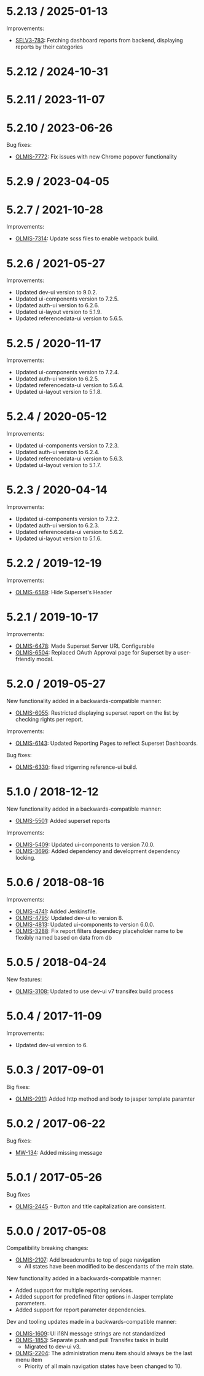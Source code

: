 5.2.13 / 2025-01-13
==================

Improvements:
* [SELV3-783](https://openlmis.atlassian.net/browse/SELV3-783): Fetching dashboard reports from backend, displaying reports by their categories

5.2.12 / 2024-10-31
==================

5.2.11 / 2023-11-07
==================

5.2.10 / 2023-06-26
==================
Bug fixes:
* [OLMIS-7772](https://openlmis.atlassian.net/browse/OLMIS-7772): Fix issues with new Chrome popover functionality

5.2.9 / 2023-04-05
==================

5.2.7 / 2021-10-28
==================

Improvements:
* [OLMIS-7314](https://openlmis.atlassian.net/browse/OLMIS-7314): Update scss files to enable webpack build.

5.2.6 / 2021-05-27
==================

Improvements:
* Updated dev-ui version to 9.0.2.
* Updated ui-components version to 7.2.5.
* Updated auth-ui version to 6.2.6.
* Updated ui-layout version to 5.1.9.
* Updated referencedata-ui version to 5.6.5.

5.2.5 / 2020-11-17
==================

Improvements:
* Updated ui-components version to 7.2.4.
* Updated auth-ui version to 6.2.5.
* Updated referencedata-ui version to 5.6.4.
* Updated ui-layout version to 5.1.8.

5.2.4 / 2020-05-12
==================

Improvements:
* Updated ui-components version to 7.2.3.
* Updated auth-ui version to 6.2.4.
* Updated referencedata-ui version to 5.6.3.
* Updated ui-layout version to 5.1.7.

5.2.3 / 2020-04-14
==================

Improvements:
* Updated ui-components version to 7.2.2.
* Updated auth-ui version to 6.2.3.
* Updated referencedata-ui version to 5.6.2.
* Updated ui-layout version to 5.1.6.

5.2.2 / 2019-12-19
==================

Improvements:
* [OLMIS-6589](https://openlmis.atlassian.net/browse/OLMIS-6589): Hide Superset's Header

5.2.1 / 2019-10-17
==================

Improvements:
* [OLMIS-6478](https://openlmis.atlassian.net/browse/OLMIS-6478): Made Superset Server URL Configurable
* [OLMIS-6504](https://openlmis.atlassian.net/browse/OLMIS-6504): Replaced OAuth Approval page for Superset by a user-friendly modal.

5.2.0 / 2019-05-27
==================

New functionality added in a backwards-compatible manner:
* [OLMIS-6055](https://openlmis.atlassian.net/browse/OLMIS-6055): Restricted displaying superset report on the list by checking rights per report.

Improvements:
* [OLMIS-6143](https://openlmis.atlassian.net/browse/OLMIS-6143): Updated Reporting Pages to reflect Superset Dashboards.

Bug fixes:
* [OLMIS-6330](https://openlmis.atlassian.net/browse/OLMIS-6330): fixed trigerring reference-ui build.

5.1.0 / 2018-12-12
==================

New functionality added in a backwards-compatible manner:
* [OLMIS-5501](https://openlmis.atlassian.net/browse/OLMIS-5501): Added superset reports

Improvements:
* [OLMIS-5409](https://openlmis.atlassian.net/browse/OLMIS-5409): Updated ui-components to version 7.0.0.
* [OLMIS-3696](https://openlmis.atlassian.net/browse/OLMIS-3696): Added dependency and development dependency locking.

5.0.6 / 2018-08-16
==================

Improvements:
* [OLMIS-4741](https://openlmis.atlassian.net/browse/OLMIS-4741): Added Jenkinsfile.
* [OLMIS-4795](https://openlmis.atlassian.net/browse/OLMIS-4795): Updated dev-ui to version 8.
* [OLMIS-4813](https://openlmis.atlassian.net/browse/OLMIS-4813): Updated ui-components to version 6.0.0.
* [OLMIS-3288](https://openlmis.atlassian.net/browse/OLMIS-3288): Fix report filters dependecy placeholder name to be flexibly named based on data from db

5.0.5 / 2018-04-24
==================

New features:
* [OLMIS-3108:](https://openlmis.atlassian.net/browse/OLMIS-3108) Updated to use dev-ui v7 transifex build process

5.0.4 / 2017-11-09
==================

Improvements:
* Updated dev-ui version to 6.

5.0.3 / 2017-09-01
==================

Big fixes:
* [OLMIS-2911](https://openlmis.atlassian.net/browse/OLMIS-2911): Added http method and body to jasper template paramter

5.0.2 / 2017-06-22
==================

Bug fixes:
* [MW-134](https://openlmis.atlassian.net/browse/MW-134): Added missing message


5.0.1 / 2017-05-26
==================

Bug fixes
* [OLMIS-2445](https://openlmis.atlassian.net/browse/OLMIS-2445) - Button and title capitalization are consistent.

5.0.0 / 2017-05-08
==================

Compatibility breaking changes:
* [OLMIS-2107](https://openlmis.atlassian.net/browse/OLMIS-2107): Add breadcrumbs to top of page navigation
  * All states have been modified to be descendants of the main state.

New functionality added in a backwards-compatible manner:
* Added support for multiple reporting services.
* Added support for predefined filter options in Jasper template parameters.
* Added support for report parameter dependencies.

Dev and tooling updates made in a backwards-compatible manner:
* [OLMIS-1609](https://openlmis.atlassian.net/browse/OLMIS-1609): UI i18N message strings are not standardized
* [OLMIS-1853](https://openlmis.atlassian.net/browse/OLMIS-1853): Separate push and pull Transifex tasks in build
  * Migrated to dev-ui v3.
* [OLMIS-2204](https://openlmis.atlassian.net/browse/OLMIS-2204): The administration menu item should always be the last menu item
  * Priority of all main navigation states have been changed to 10.
